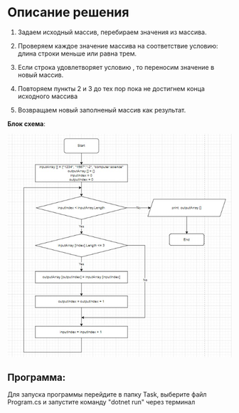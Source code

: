 # Описание решения

1. Задаем исходный массив, перебираем значения из массива.

2. Проверяем каждое значение массива на соответствие условию: длина строки меньше или равна трем.

3. Если строка удовлетворяет условию , то переносим значение в новый массив.

4. Повторяем пункты 2 и 3 до тех пор пока не достигнем конца исходного массива

5. Возвращаем новый заполненый массив как результат.

**Блок схема**:

![Блок схема](https://github.com/Geo-Schon/ControlWork/blob/main/Блок%20схема%20Контрольная.jpg)

## Программа:
Для запуска программы перейдите в папку Task, выберите файл Program.cs и запустите команду "dotnet run" через терминал
